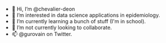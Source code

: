 - 👋 Hi, I’m @chevalier-deon
- 👀 I’m interested in data science applications in epidemiology.
- 🌱 I’m currently learning a bunch of stuff (I'm in school).
- 💞️ I’m not currently looking to collaborate.
- 📫 @gurovain on Twitter.

<!---
chevalier-deon/chevalier-deon is a ✨ special ✨ repository because its `README.md` (this file) appears on your GitHub profile.
You can click the Preview link to take a look at your changes.
--->
